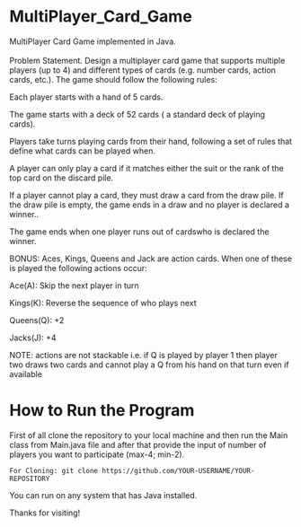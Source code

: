 # MultiPlayer_Card_Game
MultiPlayer Card Game implemented in Java.<br><br>
Problem Statement.
Design a multiplayer card game that supports multiple players (up to 4) and different types of cards (e.g. number cards, action cards, etc.). The game should follow the following rules:

Each player starts with a hand of 5 cards.

The game starts with a deck of 52 cards ( a standard deck of playing cards).

Players take turns playing cards from their hand, following a set of rules that define what cards can be played when.

A player can only play a card if it matches either the suit or the rank of the top card on the discard pile.

If a player cannot play a card, they must draw a card from the draw pile. If the draw pile is empty, the game ends in a draw and no player is declared a winner..

The game ends when one player runs out of cardswho is declared the winner.

BONUS: Aces, Kings, Queens and Jack are action cards. When one of these is played the following actions occur:

Ace(A): Skip the next player in turn

Kings(K): Reverse the sequence of who plays next

Queens(Q): +2

Jacks(J): +4

NOTE: actions are not stackable i.e. if Q is played by player 1 then player two draws two cards and cannot play a Q from his hand on that turn even if available

# How to Run the Program
First of all clone the repository to your local machine and then run the Main class from Main.java file and after that provide the input of number of players you want to participate (max-4; min-2).<br>
```
For Cloning: git clone https://github.com/YOUR-USERNAME/YOUR-REPOSITORY
```
You can run on any system that has Java installed.

Thanks for visiting!
